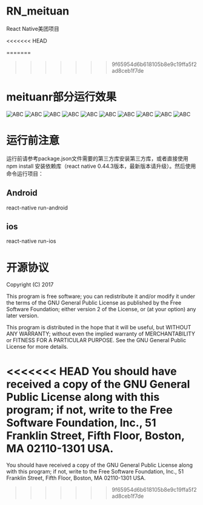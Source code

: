 # RN_meituan
React Native美团项目

<<<<<<< HEAD

=======
>>>>>>> 9f65954d6b618105b8e9c19ffa5f2ad8ceb1f7de
# meituanr部分运行效果
![ABC](https://github.com/xiangzhihong/RN_meituan/blob/master/screen/EF415DFF-239F-44C7-880B-F73093562606.png) 
![ABC](https://github.com/xiangzhihong/RN_meituan/blob/master/screen/E051BDFB-82F7-48ED-A885-001100AF0BE3.png) 
![ABC](https://github.com/xiangzhihong/RN_meituan/blob/master/screen/CDF3C415-2313-4ACB-9697-5DD7D5023532.png) 
![ABC](https://github.com/xiangzhihong/RN_meituan/blob/master/screen/98E56718-76DD-4E5D-9BFC-25AF1CA1ADB4.png) 
![ABC](https://github.com/xiangzhihong/RN_meituan/blob/master/screen/93AD96D2-4047-4A04-8143-DC2A4786DC51.png) 
   ![ABC](https://github.com/xiangzhihong/RN_meituan/blob/master/screen/6C3EF726-1F52-4BE9-B585-707262A3A5E7.png) 
   ![ABC](https://github.com/xiangzhihong/RN_meituan/blob/master/screen/05C3275A-5F91-4AB5-A744-BAB5C7D8D4D2.png) 
   ![ABC](https://github.com/xiangzhihong/RN_meituan/blob/master/screen/29B275BE-4304-410E-AD8A-5A628AD3D820.png) 
   ![ABC](https://github.com/xiangzhihong/RN_meituan/blob/master/screen/38ED3E84-6A50-4281-8889-7E42064FC394.png) 
   ![ABC]( https://github.com/xiangzhihong/RN_meituan/blob/master/screen/D33945CE-65A6-46D1-9251-14A9D5BB0D2D.png) 
  

# 运行前注意
运行前请参考package.json文件需要的第三方库安装第三方库，或者直接使用npm install 安装依赖库（react native 0.44.3版本，最新版本请升级）。然后使用命令运行项目：

## Android
react-native run-android

## ios
react-native run-ios


# 开源协议

Copyright (C) 2017

This program is free software; you can redistribute it and/or modify it under the terms of the GNU General Public License as published by the Free Software Foundation; either version 2 of the License, or (at your option) any later version.

This program is distributed in the hope that it will be useful, but WITHOUT ANY WARRANTY; without even the implied warranty of MERCHANTABILITY or FITNESS FOR A PARTICULAR PURPOSE. See the GNU General Public License for more details.

<<<<<<< HEAD
You should have received a copy of the GNU General Public License along with this program; if not, write to the Free Software Foundation, Inc., 51 Franklin Street, Fifth Floor, Boston, MA 02110-1301 USA.
=======
You should have received a copy of the GNU General Public License along with this program; if not, write to the Free Software Foundation, Inc., 51 Franklin Street, Fifth Floor, Boston, MA 02110-1301 USA.
>>>>>>> 9f65954d6b618105b8e9c19ffa5f2ad8ceb1f7de
